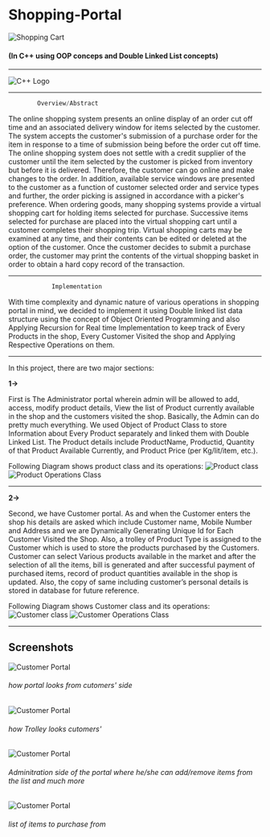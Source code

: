# Shopping-Portal
![Shopping Cart]("images/Shopping%20Portal.png")
#### (In C++ using OOP conceps and Double Linked List concepts)
___
![C++ Logo]("images/c%2B%2B%20logo.png" "C++ Logo")
___
```java
        Overview/Abstract
```
The online shopping system presents an online display of an order cut off time and an associated delivery window for items selected by the customer. The system accepts the customer's submission of a purchase order for the item in response to a time of submission being before the order cut off time. The online shopping system does not settle with a credit supplier of the customer until the item selected by the customer is picked from inventory but before it is delivered. Therefore, the customer can go online and make changes to the order. In addition, available service windows are presented to the customer as a function of customer selected order and service types and further, the order picking is assigned in accordance with a picker's preference.
When ordering goods, many shopping systems provide a virtual shopping cart for holding items selected for purchase. Successive items selected for purchase are placed into the virtual shopping cart until a customer completes their shopping trip. Virtual shopping carts may be examined at any time, and their contents can be edited or deleted at the option of the customer. Once the customer decides to submit a purchase order, the customer may print the contents of the virtual shopping basket in order to obtain a hard copy record of the transaction.

___
```java
            Implementation
```
With time complexity and dynamic nature of various operations in shopping portal in mind, we decided to implement it using Double linked list data structure using the concept of Object Oriented Programming and also Applying Recursion for Real time Implementation to keep track of Every Products in the shop, Every Customer Visited the shop and Applying Respective Operations on them.
___

In this project, there are two major sections:

**1->** <p>First is The Administrator portal wherein admin will be allowed to add, access, modify product details, View the list of Product currently available in the shop and the customers visited the shop. Basically, the Admin can do pretty much everything. We used Object of Product Class to store Information about Every Product separately and linked them with Double Linked List. The Product details include ProductName, Productid, Quantity of that Product Available Currently, and Product Price (per Kg/lit/item, etc.).</p>

Following Diagram shows product class and its operations: 
![Product class]("images/product.png" "Product Class")
![Product Operations Class]("images/product%20operations.png "Product Operations Class")
___
**2->** <p>Second, we have Customer portal. As and when the Customer enters the shop his details are asked which include Customer name, Mobile Number and Address and we are Dynamically Generating Unique Id for Each Customer Visited the Shop. Also, a trolley of Product Type is assigned to the Customer which is used to store the products purchased by the Customers. Customer can select Various products available in the market and after the selection of all the items, bill is generated and after successful payment of purchased items, record of product quantities available in the shop is updated. Also, the copy of same including customer’s personal details is stored in database for future reference.</p>

Following Diagram shows Customer class and its operations:
![Customer class]("images/customer.png "Customer Class")
![Customer Operations Class]("images/customer%20operations.png" "Customer Operations Class")
___

## Screenshots

![Customer Portal]("images/cusotmer%20portal.png" "Customer side of the protal where he/she can buy/add items to his/her trolley and generate bill")
###### *how portal looks from cutomers' side*

![Customer Portal]("images/Assigning%20Trolley%20To%20the%20customer.png" "Customer Trolley Assigned")
###### *how Trolley looks cutomers'*



![Customer Portal]("images/Administrator%20portal.png" "Administration side of the portal")
###### *Adminitration side of the portal where he/she can add/remove items from the list and much more*



![Customer Portal]("images/Adding%20items%20to%20the%20list.png" "showing the list of items present")
###### *list of items to purchase from*





